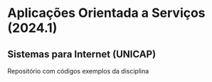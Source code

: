 # Aplicações Orientada a Serviços (2024.1)

## Sistemas para Internet (UNICAP)

Repositório com códigos exemplos da disciplina
